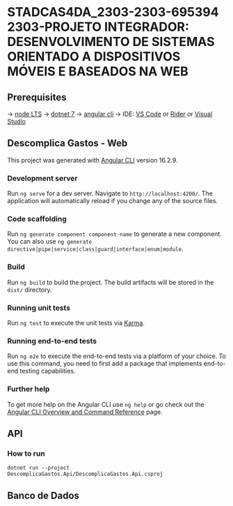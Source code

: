 # STADCAS4DA_2303-2303-695394 2303-PROJETO INTEGRADOR: DESENVOLVIMENTO DE SISTEMAS ORIENTADO A DISPOSITIVOS MÓVEIS E BASEADOS NA WEB

## Prerequisites

-> [node LTS](https://nodejs.org/en/download)
-> [dotnet 7](https://dotnet.microsoft.com/pt-br/download/dotnet/7.0)
-> [angular cli](https://angular.io/cli)
-> IDE: [VS Code](https://code.visualstudio.com/download) or [Rider](https://www.jetbrains.com/pt-br/rider/download/#section=windows) or [Visual Studio](https://visualstudio.microsoft.com/pt-br/downloads/)

## Descomplica Gastos - Web

This project was generated with [Angular CLI](https://github.com/angular/angular-cli) version 16.2.9.

### Development server

Run `ng serve` for a dev server. Navigate to `http://localhost:4200/`. The application will automatically reload if you change any of the source files.

### Code scaffolding

Run `ng generate component component-name` to generate a new component. You can also use `ng generate directive|pipe|service|class|guard|interface|enum|module`.

### Build

Run `ng build` to build the project. The build artifacts will be stored in the `dist/` directory.

### Running unit tests

Run `ng test` to execute the unit tests via [Karma](https://karma-runner.github.io).

### Running end-to-end tests

Run `ng e2e` to execute the end-to-end tests via a platform of your choice. To use this command, you need to first add a package that implements end-to-end testing capabilities.

### Further help

To get more help on the Angular CLI use `ng help` or go check out the [Angular CLI Overview and Command Reference](https://angular.io/cli) page.

## API

### How to run

```shell
dotnet run --project DescomplicaGastos.Api/DescomplicaGastos.Api.csproj
```

## Banco de Dados

